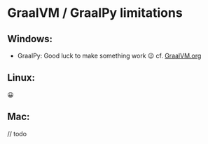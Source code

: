 # GraalVM / GraalPy limitations

## Windows:

- GraalPy: Good luck to make something work 😉 cf. [GraalVM.org](https://www.graalvm.org/python/docs/#windows)


## Linux:
😀

## Mac:
// todo